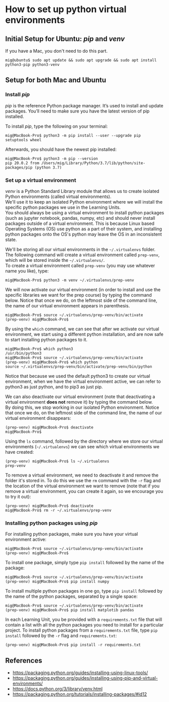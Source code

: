 # How to set up python virtual environments

## Initial Setup for Ubuntu: _pip_ and _venv_

If you have a Mac, you don't need to do this part.
```console
mig@ubuntu$ sudo apt update && sudo apt upgrade && sudo apt install python3-pip python3-venv
```

## Setup for both Mac and Ubuntu

### Install _pip_

_pip_ is the reference Python package manager. It’s used to install and update packages. You’ll need to make sure you have the latest version of pip installed.

To install _pip_, type the following on your terminal:
```console
mig@MacBook-Pro$ python3 -m pip install --user --upgrade pip setuptools wheel
```

Afterwards, you should have the newest pip installed:
```console
mig@MacBook-Pro$ python3 -m pip --version
pip 20.0.2 from /Users/mig/Library/Python/3.7/lib/python/site-packages/pip (python 3.7)
```

### Set up a virtual environment

_venv_ is a Python Standard Library module that allows us to create isolated Python environments (called virtual environments).  
We'll use it to keep an isolated Python environment where we will install the specific python packages we use in the Learning Units.  
You should always be using a virtual environment to install python packages (such as jupyter notebook, pandas, numpy, etc) and should never install packages outside of a virtual environment. This is because Linux based Operating Systems (OS) use python as a part of their system, and installing python packages onto the OS's python may leave the OS in an inconsistent state.   

We'll be storing all our virtual environments in the `~/.virtualenvs` folder.  
The following command will create a virtual environment called `prep-venv`, which will be stored inside the `~/.virtualenvs/`.  
To create a virtual environment called `prep-venv` (you may use whatever name you like), type:
```console
mig@MacBook-Pro$ python3 -m venv ~/.virtualenvs/prep-venv
```

We will now activate our virtual environment (in order to install and use the specific libraries we want for the prep course) by typing the command below.
Notice that once we do, on the leftmost side of the command line, the name of our virtual environment appears in parenthesis.  
```console
mig@MacBook-Pro$ source ~/.virtualenvs/prep-venv/bin/activate
(prep-venv) mig@MacBook-Pro$
```

By using the `which` command, we can see that after we activate our virtual environment, we start using a different python installation, and are now safe to start installing python packages to it.
```console
mig@MacBook-Pro$ which python3
/usr/bin/python3
mig@MacBook-Pro$ source ~/.virtualenvs/prep-venv/bin/activate
(prep-venv) mig@MacBook-Pro$ which python
source ~/.virtualenvs/prep-venv/bin/activate/prep-venv/bin/python
```

Notice that because we used the default python3 to create our virtual environment, when we have the virtual environment active, we can refer to python3 as just python, and to pip3 as just pip.

We can also deactivate our virtual environment (note that deactivating a virtual environment **does not** remove it) by typing the command below.  
By doing this, we stop working in our isolated Python environment.
Notice that once we do, on the leftmost side of the command line, the name of our virtual environment disappears:
```console
(prep-venv) mig@MacBook-Pro$ deactivate
mig@MacBook-Pro$
```

Using the `ls` command, followed by the directory where we store our virtual environments (`~/.virtualenvs`) we can see which virtual environments we have created:
```console
(prep-venv) mig@MacBook-Pro$ ls ~/.virtualenvs
prep-venv
```

To remove a virtual environment, we need to deactivate it and remove the folder it's stored in.
To do this we use the `rm` command with the `-r` flag and the location of the virtual environment we want to remove (note that if you remove a virtual environment, you can create it again, so we encourage you to try it out):
```console
(prep-venv) mig@MacBook-Pro$ deactivate
mig@MacBook-Pro$ rm -r ~/.virtualenvs/prep-venv
```

### Installing python packages using _pip_

For installing python packages, make sure you have your virtual environment active:
```console
mig@MacBook-Pro$ source ~/.virtualenvs/prep-venv/bin/activate
(prep-venv) mig@MacBook-Pro$ 
```

To install one package, simply type `pip install` followed by the name of the package:
```console
mig@MacBook-Pro$ source ~/.virtualenvs/prep-venv/bin/activate
(prep-venv) mig@MacBook-Pro$ pip install numpy
```

To install multiple python packages in one go, type `pip install` followed by the name of the python packages, separated by a single space:
```console
mig@MacBook-Pro$ source ~/.virtualenvs/prep-venv/bin/activate
(prep-venv) mig@MacBook-Pro$ pip install matplotib pandas
```

In each Learning Unit, you be provided with a `requirements.txt` file that will contain a list with all the python packages you need to install for a particular project. 
To install python packages from a `requirements.txt` file, type `pip install` followed by the `-r` flag and `requirements.txt`:
```console
(prep-venv) mig@MacBook-Pro$ pip install -r requirements.txt
```

## References

* https://packaging.python.org/guides/installing-using-linux-tools/
* https://packaging.python.org/guides/installing-using-pip-and-virtual-environments/
* https://docs.python.org/3/library/venv.html
* https://packaging.python.org/tutorials/installing-packages/#id12